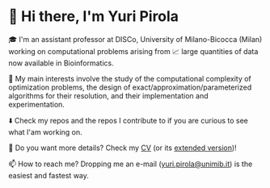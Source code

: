 # 👋 Hi there, I'm Yuri Pirola

🎓 I'm an assistant professor at DISCo, University of Milano-Bicocca (Milan) working on computational problems arising from 📈 large quantities of data now available in Bioinformatics.

🌱 My main interests involve the study of the computational complexity of optimization problems, the design of exact/approximation/parameterized algorithms for their resolution, and their implementation and experimentation.

⬇️ Check my repos and the repos I contribute to if you are curious to see what I'am working on.

🔎 Do you want more details? Check my [CV](https://github.com/yp/yp/raw/master/pirola-yuri-cv.pdf) (or its [extended version](https://github.com/yp/yp/raw/master/pirola-yuri-cv-it.pdf))!

📫 How to reach me? Dropping me an e-mail (yuri.pirola@unimib.it) is the easiest and fastest way.
